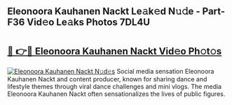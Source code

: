 ## Eleonoora Kauhanen Nackt Le𝚊k𝚎d N𝚞𝚍e - Part-F36 Vid𝚎o Le𝚊ks Photos 7DL4U

# <h2><a href="http://fb12zj.evod.top/?m=Eleonoora+Kauhanen+Nackt">🔗 👉🔴 Eleonoora Kauhanen Nackt Vid𝚎o Ph𝚘t𝚘s</a></h2>

[![Eleonoora Kauhanen Nackt N𝚞d𝚎s](https://i.imgur.com/8V9OHl7.gif)](http://fb12zj.evod.top/?m=Eleonoora+Kauhanen+Nackt)
Social media sensation Eleonoora Kauhanen Nackt and content producer, known for sharing dance and lifestyle themes through viral dance challenges and mini vlogs. The media Eleonoora Kauhanen Nackt often sensationalizes the lives of public figures. 
